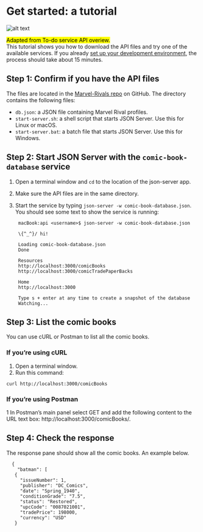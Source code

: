 # Get started: a tutorial

![alt text](media/Cover_7.png)

<mark>Adapted from To-do service API overiew. </mark>
<br>This tutorial shows you how to download the API files and try one of the available services. If you already [set up your development environment](/docs/tutorials/dev-env.md), the process should take about 15 minutes.

## Step 1: Confirm if you have the API files
The files are located in the [Marvel-Rivals repo](https://github.com/Davejurgens/marvel-rivals-repo) on 
GitHub. The 
directory contains the following files:

- `db.json`: a JSON file containing Marvel Rival profiles.
- `start-server.sh`: a shell script that starts JSON Server. Use this for Linux or macOS.
- `start-server.bat`: a batch file that starts JSON Server. Use this for Windows.

## Step 2: Start JSON Server with the `comic-book-database` service
1. Open a terminal window and `cd` to the location of the json-server app.
2. Make sure the API files are in the same directory.
3. Start the service by typing `json-server -w comic-book-database.json`. You should see some text to show the service is running:

    ```
     macBook:api <username>$ json-server -w comic-book-database.json

     \{^_^}/ hi!

     Loading comic-book-database.json
     Done

     Resources
     http://localhost:3000/comicBooks
     http://localhost:3000/comicTradePaperBacks

     Home
     http://localhost:3000

     Type s + enter at any time to create a snapshot of the database
     Watching...
    ```

## Step 3: List the comic books
You can use cURL or Postman to list all the comic books.

### If you’re using cURL
1. Open a terminal window.
2. Run this command:
```
curl http://localhost:3000/comicBooks
```
### If you’re using Postman
1 In Postman’s main panel select GET and add the following content to the URL text box: http://localhost:3000/comicBooks/.

## Step 4: Check the response
The response pane should show all the comic books. An example below. 
 ```
   {
     "batman": [
    {
      "issueNumber": 1,
      "publisher": "DC_Comics",
      "date": "Spring_1940",
      "conditionGrade": "7.5",
      "status": "Restored",
      "upcCode": "0087021001",
      "tradePrice": 198000,
      "currency": "USD"
    }

